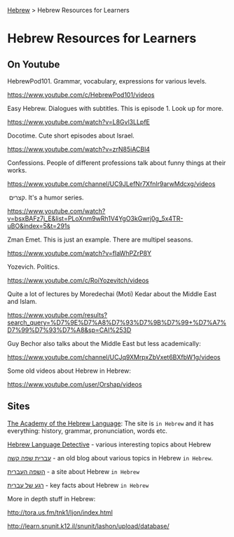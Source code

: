 [Hebrew](../master/README.md) > Hebrew Resources for Learners

# Hebrew Resources for Learners

## On Youtube

HebrewPod101. Grammar, vocabulary, expressions for various levels.

<https://www.youtube.com/c/HebrewPod101/videos>

Easy Hebrew. Dialogues with subtitles. This is episode 1. Look up for more.

<https://www.youtube.com/watch?v=L8Gvl3LLpfE>

Docotime. Cute short episodes about Israel.

<https://www.youtube.com/watch?v=zrN85iACBl4>

Confessions. People of different professions talk about funny things at their works.

<https://www.youtube.com/channel/UC9JLefNr7Xfnlr9arwMdcxg/videos>

 קצרים. It's a humor series.

<https://www.youtube.com/watch?v=bsxBAFz7j_E&list=PLoXnm9wRh1V4YgO3kGwrj0g_5x4TR-uBO&index=5&t=291s>

Zman Emet. This is just an example. There are multipel seasons.

<https://www.youtube.com/watch?v=fIaWhPZrP8Y>

Yozevich. Politics.

<https://www.youtube.com/c/RoiYozevitch/videos>

Quite a lot of lectures by Moredechai (Moti) Kedar about the Middle East and Islam.

<https://www.youtube.com/results?search_query=%D7%9E%D7%A8%D7%93%D7%9B%D7%99+%D7%A7%D7%99%D7%93%D7%A8&sp=CAI%253D>

Guy Bechor also talks about the Middle East but less academically:

<https://www.youtube.com/channel/UCJq9XMrpxZbVxet6BXfbW1g/videos>

Some old videos about Hebrew in Hebrew:

<https://www.youtube.com/user/Orshap/videos>

## Sites

[The Academy of the Hebrew Language](https://hebrew-academy.org.il/): The site is `in Hebrew` and it has everything: history, grammar, pronunciation, words etc.

[Hebrew Language Detective](https://www.balashon.com/) - various interesting topics about Hebrew

[עברית שפה קשה](http://hebrewlog.blogspot.com/) - an old blog about various topics in Hebrew `in Hebrew`.

[השפה העברית](https://www.safa-ivrit.org/) - a site about Hebrew `in Hebrew`

[רגע של עברית](https://sites.google.com/site/anatcannon1/home) - key facts about Hebrew `in Hebrew`

More in depth stuff in Hebrew:

http://tora.us.fm/tnk1/ljon/index.html

http://learn.snunit.k12.il/snunit/lashon/upload/database/

